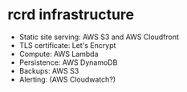 # rcrd infrastructure

- Static site serving: AWS S3 and AWS Cloudfront
- TLS certificate: Let's Encrypt
- Compute: AWS Lambda
- Persistence: AWS DynamoDB
- Backups: AWS S3
- Alerting: (AWS Cloudwatch?)

